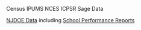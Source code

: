 Census 
IPUMS
NCES
ICPSR
Sage Data

[NJDOE Data](https://www.nj.gov/education/doedata/) including [School Performance Reports](https://rc.doe.state.nj.us/)
